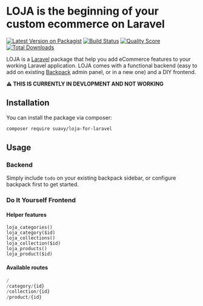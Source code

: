 # LOJA is the beginning of your custom ecommerce on Laravel

[![Latest Version on Packagist](https://img.shields.io/packagist/v/suavy/loja-for-laravel.svg?style=flat-square)](https://packagist.org/packages/suavy/loja-for-laravel)
[![Build Status](https://img.shields.io/travis/suavy/loja-for-laravel/master.svg?style=flat-square)](https://travis-ci.org/suavy/loja-for-laravel)
[![Quality Score](https://img.shields.io/scrutinizer/g/suavy/loja-for-laravel.svg?style=flat-square)](https://scrutinizer-ci.com/g/suavy/loja-for-laravel)
[![Total Downloads](https://img.shields.io/packagist/dt/suavy/loja-for-laravel.svg?style=flat-square)](https://packagist.org/packages/suavy/loja-for-laravel)

LOJA is a [Laravel](https://laravel.com/) package that help you add eCommerce features to your working Laravel application. LOJA comes with a functional backend (easy to add on existing [Backpack](https://backpackforlaravel.com/) admin panel, or in a new one) and a DIY frontend.

__:warning: THIS IS CURRENTLY IN DEVLOPMENT AND NOT WORKING__

## Installation

You can install the package via composer:

```bash
composer require suavy/loja-for-laravel
```

## Usage
### Backend
Simply include ``todo`` on your existing backpack sidebar, or configure backpack first to get started.
### Do It Yourself Frontend
#### Helper features
```
loja_categories()
loja_category($id)
loja_collections()
loja_collection($id)
loja_products()
loja_product($id)
```
#### Available routes
``` php
/
/category/{id}
/collection/{id}
/product/{id}

```
